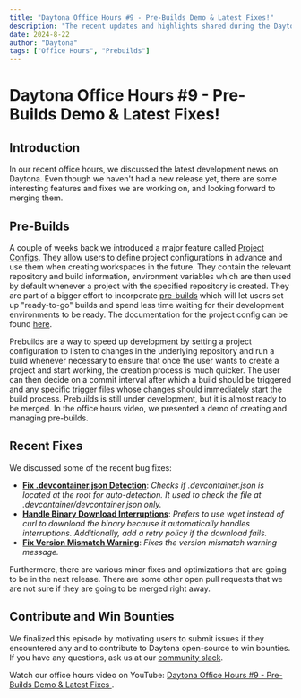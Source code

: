 ```yaml
---
title: "Daytona Office Hours #9 - Pre-Builds Demo & Latest Fixes!"
description: "The recent updates and highlights shared during the Daytona Office Hours #9 and a special demo for Pre-Builds."
date: 2024-8-22
author: "Daytona"
tags: ["Office Hours", "Prebuilds"]
---
```


# Daytona Office Hours #9 - Pre-Builds Demo & Latest Fixes!

## Introduction

In our recent office hours, we discussed the latest development news on Daytona. Even though we haven't had a new release yet, there are some interesting features and fixes we are working on, and looking forward to merging them.

## Pre-Builds

A couple of weeks back we introduced a major feature called [Project Configs](https://github.com/daytonaio/daytona/pull/789). They allow users to define project configurations in advance and use them when creating workspaces in the future. They contain the relevant repository and build information, environment variables which are then used by default whenever a project with the specified repository is created. They are part of a bigger effort to incorporate [pre-builds](https://github.com/daytonaio/daytona/pull/912) which will let users set up "ready-to-go" builds and spend less time waiting for their development environments to be ready. The documentation for the project config can be found [here](https://www.daytona.io/docs/reference/cli/#daytona-project-config).

Prebuilds are a way to speed up development by setting a project configuration to listen to changes in the underlying repository and run a build whenever necessary to ensure that once the user wants to create a project and start working, the creation process is much quicker. The user can then decide on a commit interval after which a build should be triggered and any specific trigger files whose changes should immediately start the build process. Prebuilds is still under development, but it is almost ready to be merged. In the office hours video, we presented a demo of creating and managing pre-builds.

## Recent Fixes

We discussed some of the recent bug fixes:
- **[Fix .devcontainer.json Detection](https://github.com/daytonaio/daytona/pull/943)**: *Checks if .devcontainer.json is located at the root for auto-detection. It used to check the file at .devcontainer/devcontainer.json only.*
- **[Handle Binary Download Interruptions](https://github.com/daytonaio/daytona/pull/942)**: *Prefers to use wget instead of curl to download the binary because it automatically handles interruptions. Additionally, add a retry policy if the download fails.*
- **[Fix Version Mismatch Warning](https://github.com/daytonaio/daytona/pull/941)**: *Fixes the version mismatch warning message.*

Furthermore, there are various minor fixes and optimizations that are going to be in the next release. There are some other open pull requests that we are not sure if they are going to be merged right away. 


## Contribute and Win Bounties

We finalized this episode by motivating users to submit issues if they encountered any and to contribute to Daytona open-source to win bounties. If you have any questions, ask us at our [community slack](https://go.daytona.io/slack).

Watch our office hours video on YouTube: [Daytona Office Hours #9 - Pre-Builds Demo & Latest Fixes
](https://www.youtube.com/watch?v=7WZdv0ccGOU).
